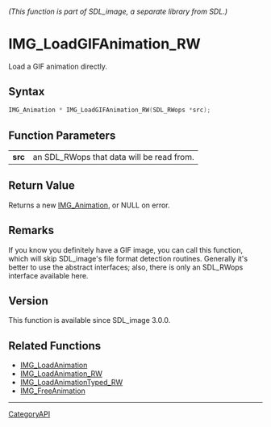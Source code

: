 ###### (This function is part of SDL_image, a separate library from SDL.)
# IMG_LoadGIFAnimation_RW

Load a GIF animation directly.

## Syntax

```c
IMG_Animation * IMG_LoadGIFAnimation_RW(SDL_RWops *src);

```

## Function Parameters

|             |                                           |
| ----------- | ----------------------------------------- |
| **src**     | an SDL_RWops that data will be read from. |

## Return Value

Returns a new [IMG_Animation](IMG_Animation.md), or NULL on error.

## Remarks

If you know you definitely have a GIF image, you can call this function,
which will skip SDL_image's file format detection routines. Generally it's
better to use the abstract interfaces; also, there is only an SDL_RWops
interface available here.

## Version

This function is available since SDL_image 3.0.0.

## Related Functions

* [IMG_LoadAnimation](IMG_LoadAnimation.md)
* [IMG_LoadAnimation_RW](IMG_LoadAnimation_RW.md)
* [IMG_LoadAnimationTyped_RW](IMG_LoadAnimationTyped_RW.md)
* [IMG_FreeAnimation](IMG_FreeAnimation.md)

----
[CategoryAPI](CategoryAPI.md)

